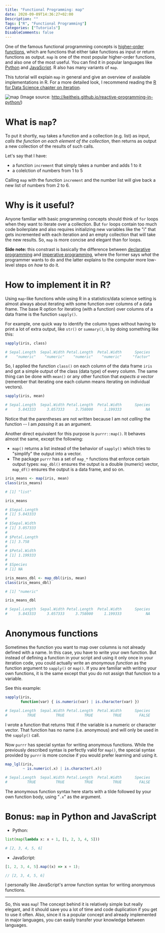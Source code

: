 ```yaml
---
title: "Functional Programming: map"
date: 2020-09-09T14:36:27+02:00
Description: ""
Tags: ["R", "Functional Programming"]
Categories: ["Tutorials"]
DisableComments: false
---
```


One of the famous functional programming concepts is
[higher-order functions](https://en.wikipedia.org/wiki/Higher-order_function#R),
which are functions that either take functions as input or return functions
as output. `map` is one of the most popular higher-order functions, and also
one of the most useful. You can find it in popular languages like
[Python](https://docs.python.org/3.8/library/functions.html#map) and
[JavaScript](https://developer.mozilla.org/en-US/docs/Web/JavaScript/Reference/Global_Objects/Array/map). R also has many variants of `map`.

This tutorial will explain `map` in general and give an overview of available
implementations in R. For a more detailed look, I recommend reading the
[R for Data Science chapter on iteration](https://r4ds.had.co.nz/iteration.html).

![map](/post/funprog-map_files/map.png)
(Image source: http://keitheis.github.io/reactive-programming-in-python/)

# What is `map`?

To put it shortly, `map` takes a function and a collection (e.g. list) as input,
_calls the function on each element of the collection_, then returns as output a
new collection of the results of such calls.

Let's say that I have:

- a function `increment` that simply takes a number and adds 1 to it
- a colelction of numbers from 1 to 5

Calling `map` with the function `increment` and the number list will give back a
new list of numbers from 2 to 6.

# Why is it useful?

Anyone familiar with basic programming concepts should think of `for` loops when
they want to iterate over a collection. But `for` loops contain too much code
boilerplate and also requires initializing new variables like the "i" that gets
incremented with each iteration and an empty collection that will take the
new results. So, `map` is more concise and elegant than for loops.

**Side note:** this constrast is basically the difference between
[declarative programming](https://en.wikipedia.org/wiki/Declarative_programming)
and [imperative programming](https://en.wikipedia.org/wiki/Imperative_programming),
where the former says _what_ the programmer wants to do and the latter explains
to the computer more low-level steps on _how_ to do it.

# How to implement it in R?

Using `map`-like functions while using R in a statistics/data science setting
is almost always about iterating with some function over columns of a data
frame. The base R option for iterating (with a function) over columns of a data
frame is the function `sapply()`.

For example, one quick way to identify the column types without having to
print a lot of extra output, like `str()` or `summary()`, is by doing
something like this:

```r
sapply(iris, class)

# Sepal.Length  Sepal.Width Petal.Length  Petal.Width      Species
#    "numeric"    "numeric"    "numeric"    "numeric"     "factor"
```

So, I applied the function `class()` on each column of the data frame `iris`
and got a simple output of the class (data type) of every column. The same
thing can be done with `mean()` or any other function that _expects a vector_
(remember that iterating one each column means iterating on individual
vectors).

```r
sapply(iris, mean)

# Sepal.Length  Sepal.Width Petal.Length  Petal.Width      Species
#     5.843333     3.057333     3.758000     1.199333           NA
```

Notice that the parentheses are not written because I am not _calling_ the
function -- I am _passing_ it as an argument.

Another direct equivalent for this purpose is `purrr::map()`. It behaves
almost the same, except the following:

- `map()` returns a list instead of the behavior of `sapply()` which tries to
  "simplify" the output into a vector.
- The package `purrr` has a set of `map_*` functions that enforce certain
  output types: `map_dbl()` ensures the output is a double (numeric) vector,
  `map_df()` ensures the output is a data frame, and so on.

```r
iris_means <- map(iris, mean)
class(iris_means)

# [1] "list"

iris_means

# $Sepal.Length
# [1] 5.843333
#
# $Sepal.Width
# [1] 3.057333
#
# $Petal.Length
# [1] 3.758
#
# $Petal.Width
# [1] 1.199333
#
# $Species
# [1] NA
```

```r
iris_means_dbl <- map_dbl(iris, mean)
class(iris_means_dbl)

# [1] "numeric"

iris_means_dbl

# Sepal.Length  Sepal.Width Petal.Length  Petal.Width      Species
#     5.843333     3.057333     3.758000     1.199333           NA
```

# Anonymous functions

Sometimes the function you want to map over columns is not already defined
with a name. In this case, you have to write your own function. But instead
of defining a function in your script and using it only once in your
iteration code, you could actually write an _anonymous function_ as the
function argument to `sapply()` or `map()`. If you are familiar with writing
your own functions, it is the same except that you do not assign that
function to a variable.

See this example:

```r
sapply(iris,
       function(var) { is.numeric(var) | is.character(var) })

# Sepal.Length  Sepal.Width Petal.Length  Petal.Width      Species
#         TRUE         TRUE         TRUE         TRUE        FALSE
```

I wrote a function that returns `TRUE` if the variable is a numeric or
character vector. That function has no name (i.e. anonymous) and will only be
used in the `sapply()` call.

Now `purrr` has special syntax for writing anonymous functions. While the
previously described syntax is perfectly valid for `map()`, the special
syntax provided by `purrr` is more concise if you would prefer learning and
using it.

```r
map_lgl(iris,
        ~ is.numeric(.x) | is.character(.x))

# Sepal.Length  Sepal.Width Petal.Length  Petal.Width      Species
#         TRUE         TRUE         TRUE         TRUE        FALSE
```

The anonymous function syntax here starts with a tilde followed by your own
function body, using "`.x`" as the argument.

# Bonus: `map` in Python and JavaScript

- Python:

```python
list(map(lambda x: x + 1, [1, 2, 3, 4, 5]))

# [2, 3, 4, 5, 6]
```

- JavaScript:

```javascript
[1, 2, 3, 4, 5].map((x) => x + 1);

// [2, 3, 4, 5, 6]
```

I personally like JavaScript's arrow function syntax for writing anonymous
functions.

---

So, this was `map`! The concept behind it is relatively simple but really
elegant, and it should save you a lot of time and code duplication if you get
to use it often. Also, since it is a popular concept and already implemented
in major languages, you can easily transfer your knowledge between languages.
